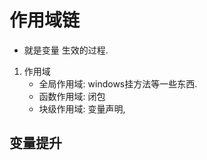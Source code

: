 # 作用域链

- 就是变量 生效的过程.

1. 作用域
    - 全局作用域: windows挂方法等一些东西.
    - 函数作用域: 闭包
    - 块级作用域: 变量声明,

## 变量提升
